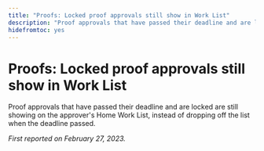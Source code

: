 ```yaml
---
title: "Proofs: Locked proof approvals still show in Work List"
description: "Proof approvals that have passed their deadline and are locked are still showing on the approver's Home Work List, instead of dropping off the list when the deadline passed."
hidefromtoc: yes
---
```


# Proofs: Locked proof approvals still show in Work List

<!--This issue is on the WF and WFP TOC-->

Proof approvals that have passed their deadline and are locked are still showing on the approver's Home Work List, instead of dropping off the list when the deadline passed.

_First reported on February 27, 2023._

